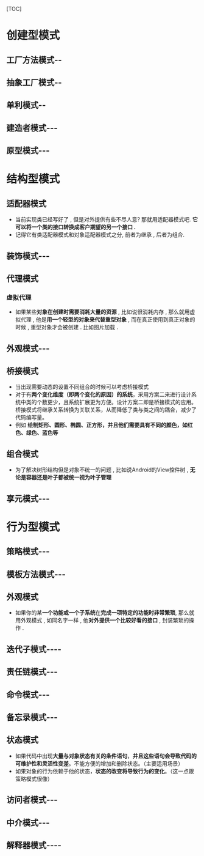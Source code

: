 [TOC]

# 创建型模式

## 工厂方法模式--

## 抽象工厂模式--

## 单利模式--

## 建造者模式---

## 原型模式---

# 结构型模式

## 适配器模式

- 当前实现类已经写好了 , 但是对外提供有些不尽人意? 那就用适配器模式吧. **它可以将一个类的接口转换成客户期望的另一个接口 .** 
- 记得它有类适配器模式和对象适配器模式之分, 前者为继承 ,  后者为组合.

## 装饰模式---

## 代理模式

### 虚拟代理

- 如果某些**对象在创建时需要消耗大量的资源** , 比如说很消耗内存 , 那么就用虚拟代理 , 他是**用一个轻型的对象来代替重型对象** , 而在真正使用到真正对象的时候 , 重型对象才会被创建 . 比如图片加载 . 

## 外观模式---

## 桥接模式

- 当出现需要动态的设置不同组合的时候可以考虑桥接模式 
- 对于有**两个变化维度（即两个变化的原因）的系统**，采用方案二来进行设计系统中类的个数更少，且系统扩展更为方便。设计方案二即是桥接模式的应用。桥接模式将继承关系转换为关联关系，从而降低了类与类之间的耦合，减少了代码编写量。 
- 例如 **绘制矩形、圆形、椭圆、正方形，并且他们需要具有不同的颜色，如红色、绿色、蓝色等**

## 组合模式

- 为了解决树形结构但是对象不统一的问题 , 比如说Android的View控件树 , **无论是容器还是叶子都被统一视为叶子管理**

## 享元模式---

# 行为型模式

## 策略模式---

## 模板方法模式---

## 外观模式

- 如果你的某**一个功能或一个子系统**在**完成一项特定的功能时非常繁琐**,  那么就用外观模式 , 如同名字一样 , 他**对外提供一个比较好看的接口** , 封装繁琐的操作 .

## 迭代子模式----

## 责任链模式---

## 命令模式---

## 备忘录模式---

## 状态模式

- 如果代码中出现**大量与对象状态有关的条件语句**，**并且这些语句会导致代码的可维护性和灵活性变差**。不能方便的增加和删除状态。（主要适用场景）
- 如果对象的行为依赖于他的状态，**状态的改变将导致行为的变化**。（这一点跟策略模式很像）

## 访问者模式---

## 中介模式---

## 解释器模式----

